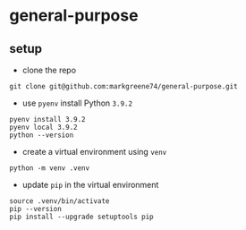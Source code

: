 # general-purpose

## setup

- clone the repo
```
git clone git@github.com:markgreene74/general-purpose.git
```

- use `pyenv` install Python `3.9.2`
```
pyenv install 3.9.2
pyenv local 3.9.2
python --version
```

- create a virtual environment using `venv`
```
python -m venv .venv
```

- update `pip` in the virtual environment
```
source .venv/bin/activate
pip --version
pip install --upgrade setuptools pip
```

